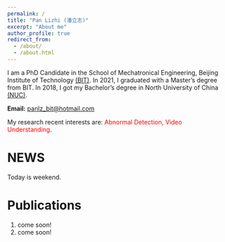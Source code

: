 ```yaml
---
permalink: /
title: "Pan Lizhi (潘立志)"
excerpt: "About me"
author_profile: true
redirect_from: 
  - /about/
  - /about.html
---
```


I am a PhD Candidate in the School of Mechatronical Engineering, Beijing Institute of Technology [(BIT)](http://www.bit.edu.cn/). In 2021, I graduated with a Master’s degree from BIT. In 2018, I got my Bachelor’s degree in North University of China [(NUC)](http://www.nuc.edu.cn/).

<B>Email:</B> <font color='blue'>panlz_bit@hotmail.com</font>

My research recent interests are: <font color='red'>Abnormal Detection, Video Understanding</font>.


NEWS
======
Today is weekend.


Publications
======
1. come soon!
1. come soon!


<!-- #注释pursuing my master's degree in -->





